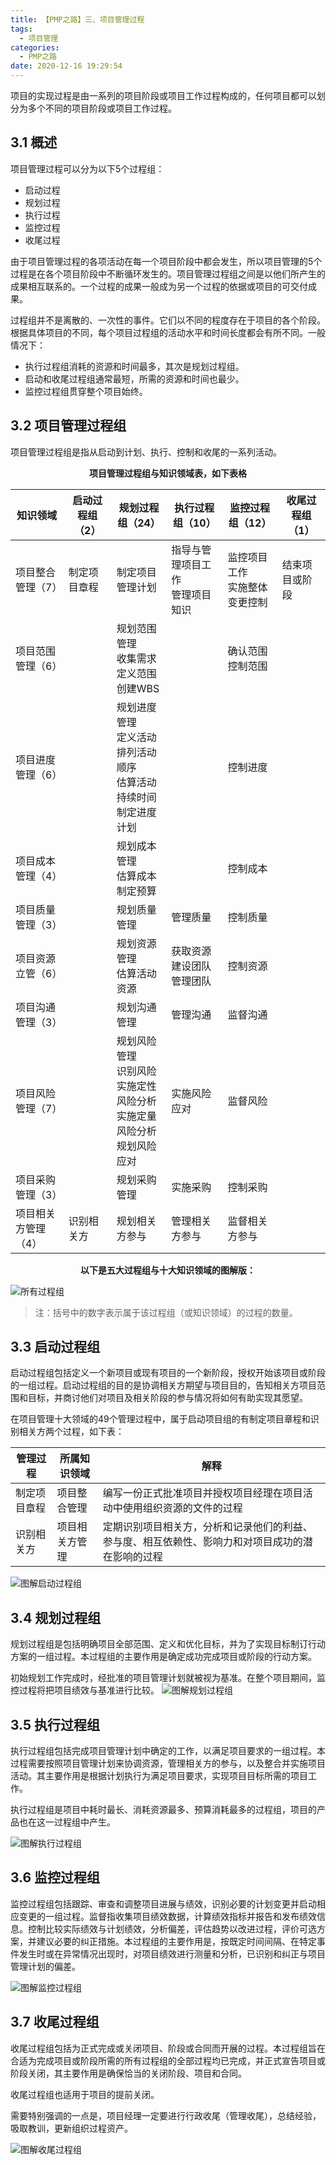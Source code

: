 ```yaml
---
title: 【PMP之路】三、项目管理过程
tags:
  - 项目管理
categories:
  - PMP之路
date: 2020-12-16 19:29:54
---
```


项目的实现过程是由一系列的项目阶段或项目工作过程构成的，任何项目都可以划分为多个不同的项目阶段或项目工作过程。

 <!-- more -->

## 3.1 概述

项目管理过程可以分为以下5个过程组：

* 启动过程
* 规划过程
* 执行过程
* 监控过程
* 收尾过程

由于项目管理过程的各项活动在每一个项目阶段中都会发生，所以项目管理的5个过程是在各个项目阶段中不断循环发生的。项目管理过程组之间是以他们所产生的成果相互联系的。一个过程的成果一般成为另一个过程的依据或项目的可交付成果。

过程组并不是离散的、一次性的事件。它们以不同的程度存在于项目的各个阶段。根据具体项目的不同，每个项目过程组的活动水平和时间长度都会有所不同。一般情况下：

* 执行过程组消耗的资源和时间最多，其次是规划过程组。
* 启动和收尾过程组通常最短，所需的资源和时间也最少。
* 监控过程组贯穿整个项目始终。

## 3.2 项目管理过程组

项目管理过程组是指从启动到计划、执行、控制和收尾的一系列活动。

<center><b>项目管理过程组与知识领域表，如下表格</b></center>

| 知识领域            | 启动过程组（2） | 规划过程组（24）                                                                         | 执行过程组（10）                     | 监控过程组（12）                   | 收尾过程组（1） |
| ------------------- | --------------- | ---------------------------------------------------------------------------------------- | ------------------------------------ | ---------------------------------- | --------------- |
| 项目整合管理（7）   | 制定项目章程    | 制定项目管理计划                                                                         | 指导与管理项目工作<br />管理项目知识 | 监控项目工作<br />实施整体变更控制 | 结束项目或阶段  |
| 项目范围管理（6）   |                 | 规划范围管理<br />收集需求<br />定义范围<br />创建WBS                                    |                                      | 确认范围<br />控制范围             |                 |
| 项目进度管理（6）   |                 | 规划进度管理<br />定义活动<br />排列活动顺序<br />估算活动持续时间<br />制定进度计划     |                                      | 控制进度                           |                 |
| 项目成本管理（4）   |                 | 规划成本管理<br />估算成本<br />制定预算                                                 |                                      | 控制成本                           |                 |
| 项目质量管理（3）   |                 | 规划质量管理                                                                             | 管理质量                             | 控制质量                           |                 |
| 项目资源立管（6）   |                 | 规划资源管理<br />估算活动资源                                                           | 获取资源<br />建设团队<br />管理团队 | 控制资源                           |                 |
| 项目沟通管理（3）   |                 | 规划沟通管理                                                                             | 管理沟通                             | 监督沟通                           |                 |
| 项目风险管理（7）   |                 | 规划风险管理<br />识别风险<br />实施定性风险分析<br />实施定量风险分析<br />规划风险应对 | 实施风险应对                         | 监督风险                           |                 |
| 项目采购管理（3）   |                 | 规划采购管理                                                                             | 实施采购                             | 控制采购                           |                 |
| 项目相关方管理（4） | 识别相关方      | 规划相关方参与                                                                           | 管理相关方参与                       | 监督相关方参与                     |                 |


<center><b>以下是五大过程组与十大知识领域的图解版：</b></center>

![所有过程组](http://hellokittycn.com/img/v6/bg24b.png)

> 注：括号中的数字表示属于该过程组（或知识领域）的过程的数量。

## 3.3 启动过程组

启动过程组包括定义一个新项目或现有项目的一个新阶段，授权开始该项目或阶段的一组过程。启动过程组的目的是协调相关方期望与项目目的，告知相关方项目范围和目标，并商讨他们对项目及相关阶段的参与情况将如何有助实现其愿望。

在项目管理十大领域的49个管理过程中，属于启动项目组的有制定项目章程和识别相关方两个过程，如下表：

| 管理过程     | 所属知识领域   | 解释                                                                                             |
| ------------ | -------------- | ------------------------------------------------------------------------------------------------ |
| 制定项目章程 | 项目整合管理   | 编写一份正式批准项目并授权项目经理在项目活动中使用组织资源的文件的过程                           |
| 识别相关方   | 项目相关方管理 | 定期识别项目相关方，分析和记录他们的利益、参与度、相互依赖性、影响力和对项目成功的潜在影响的过程 |

![图解启动过程组](https://cdn.jsdelivr.net/gh/rocwong-cn/assets/imags/20201219154714.png)

## 3.4 规划过程组

规划过程组是包括明确项目全部范围、定义和优化目标，并为了实现目标制订行动方案的一组过程。本过程组的主要作用是确定成功完成项目或阶段的行动方案。

初始规划工作完成时，经批准的项目管理计划就被视为基准。在整个项目期间，监控过程将把项目绩效与基准进行比较。
![图解规划过程组](https://cdn.jsdelivr.net/gh/rocwong-cn/assets/imags/20201219154715.png)

## 3.5 执行过程组

执行过程组包括完成项目管理计划中确定的工作，以满足项目要求的一组过程。本过程需要按照项目管理计划来协调资源，管理相关方的参与，以及整合并实施项目活动。其主要作用是根据计划执行为满足项目要求，实现项目目标所需的项目工作。

执行过程组是项目中耗时最长、消耗资源最多、预算消耗最多的过程组，项目的产品也在这一过程组中产生。

![图解执行过程组](https://cdn.jsdelivr.net/gh/rocwong-cn/assets/imags/20201219154713.png)

## 3.6 监控过程组

监控过程组包括跟踪、审查和调整项目进展与绩效，识别必要的计划变更并启动相应变更的一组过程。监督指收集项目绩效数据，计算绩效指标并报告和发布绩效信息。控制比较实际绩效与计划绩效，分析偏差，评估趋势以改进过程，评价可选方案，并建议必要的纠正措施。本过程组的主要作用是，按既定时间间隔、在特定事件发生时或在异常情况出现时，对项目绩效进行测量和分析，已识别和纠正与项目管理计划的偏差。

![图解监控过程组](https://cdn.jsdelivr.net/gh/rocwong-cn/assets/imags/20201219154839.png)

## 3.7 收尾过程组

收尾过程组包括为正式完成或关闭项目、阶段或合同而开展的过程。本过程组旨在合适为完成项目或阶段所需的所有过程组的全部过程均已完成，并正式宣告项目或阶段关闭，其主要作用是确保恰当的关闭阶段、项目和合同。

收尾过程组也适用于项目的提前关闭。

需要特别强调的一点是，项目经理一定要进行行政收尾（管理收尾），总结经验，吸取教训，更新组织过程资产。

![图解收尾过程组](https://cdn.jsdelivr.net/gh/rocwong-cn/assets/imags/20201219154615.png)